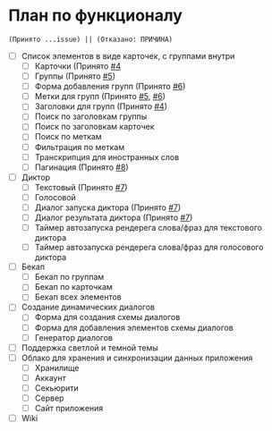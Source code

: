 # План по функционалу

`(Принято ...issue) || (Отказано: ПРИЧИНА)`

- [ ] Список элементов в виде карточек, с группами внутри
  - [ ] Карточки (Принято [#4](https://github.com/ManushovRodion/foreign-language-assistant/issues/4)
  - [ ] Группы (Принято [#5](https://github.com/ManushovRodion/foreign-language-assistant/issues/5))
  - [ ] Форма добавления групп (Принято [#6](https://github.com/ManushovRodion/foreign-language-assistant/issues/6))
  - [ ] Метки для групп (Принято [#5](https://github.com/ManushovRodion/foreign-language-assistant/issues/5), [#6](https://github.com/ManushovRodion/foreign-language-assistant/issues/6))
  - [ ] Заголовки для групп (Принято [#4](https://github.com/ManushovRodion/foreign-language-assistant/issues/4))
  - [ ] Поиск по заголовкам группы
  - [ ] Поиск по заголовкам карточек
  - [ ] Поиск по меткам
  - [ ] Фильтрация по меткам
  - [ ] Транскрипция для иностранных слов
  - [ ] Пагинация (Принято [#8](https://github.com/ManushovRodion/foreign-language-assistant/issues/8))
- [ ] Диктор
  - [ ] Текстовый (Принято [#7](https://github.com/ManushovRodion/foreign-language-assistant/issues/7))
  - [ ] Голосовой
  - [ ] Диалог запуска диктора (Принято [#7](https://github.com/ManushovRodion/foreign-language-assistant/issues/7))
  - [ ] Диалог результата диктора (Принято [#7](https://github.com/ManushovRodion/foreign-language-assistant/issues/7))
  - [ ] Таймер автозапуска рендерега слова/фраз для текстового диктора
  - [ ] Таймер автозапуска рендерега слова/фраз для голосового диктора
- [ ] Бекап
  - [ ] Бекап по группам
  - [ ] Бекап по карточкам
  - [ ] Бекап всех элементов
- [ ] Создание динамических диалогов
  - [ ] Форма для создания схемы диалогов
  - [ ] Форма для добавления элементов схемы диалогов
  - [ ] Генератор диалогов
- [ ] Поддержка светлой и темной темы
- [ ] Облако для хранения и синхронизации данных приложения
  - [ ] Хранилище
  - [ ] Аккаунт
  - [ ] Секьюрити
  - [ ] Сервер
  - [ ] Сайт приложения
- [ ] Wiki
